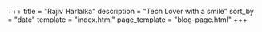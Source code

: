 +++
title = "Rajiv Harlalka"
description = "Tech Lover with a smile"
sort_by = "date"
template = "index.html"
page_template = "blog-page.html"
+++